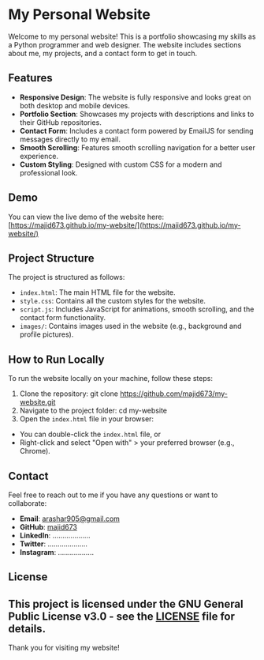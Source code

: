 # My Personal Website

Welcome to my personal website! This is a portfolio showcasing my skills as a Python programmer and web designer. The website includes sections about me, my projects, and a contact form to get in touch.

## Features

- **Responsive Design**: The website is fully responsive and looks great on both desktop and mobile devices.
- **Portfolio Section**: Showcases my projects with descriptions and links to their GitHub repositories.
- **Contact Form**: Includes a contact form powered by EmailJS for sending messages directly to my email.
- **Smooth Scrolling**: Features smooth scrolling navigation for a better user experience.
- **Custom Styling**: Designed with custom CSS for a modern and professional look.

## Demo

You can view the live demo of the website here:  
[https://majid673.github.io/my-website/](https://majid673.github.io/my-website/)

## Project Structure

The project is structured as follows:

- `index.html`: The main HTML file for the website.
- `style.css`: Contains all the custom styles for the website.
- `script.js`: Includes JavaScript for animations, smooth scrolling, and the contact form functionality.
- `images/`: Contains images used in the website (e.g., background and profile pictures).

## How to Run Locally

To run the website locally on your machine, follow these steps:

1. Clone the repository:  git clone https://github.com/majid673/my-website.git
2. Navigate to the project folder:  cd my-website
3. Open the `index.html` file in your browser:  
- You can double-click the `index.html` file, or  
- Right-click and select "Open with" > your preferred browser (e.g., Chrome).

## Contact

Feel free to reach out to me if you have any questions or want to collaborate:

- **Email**: [arashar905@gmail.com](mailto:arashar905@gmail.com)
- **GitHub**: [majid673](https://github.com/majid673)
- **LinkedIn**: ...................
- **Twitter**: ....................
- **Instagram**: ..................

## License

This project is licensed under the GNU General Public License v3.0 - see the [LICENSE](LICENSE) file for details.
---

Thank you for visiting my website! 
